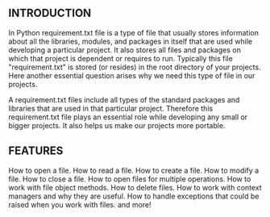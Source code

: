 ## INTRODUCTION
In Python requirement.txt file is a type of file that usually stores information about all the libraries, modules, and packages in itself that are used while developing a particular project. It also stores all files and packages on which that project is dependent or requires to run. Typically this file "requirement.txt" is stored (or resides) in the root directory of your projects. Here another essential question arises why we need this type of file in our projects.  

A requirement.txt files include all types of the standard packages and libraries that are used in that particular project. Therefore this requirement.txt file plays an essential role while developing any small or bigger projects. It also helps us make our projects more portable.

## FEATURES
How to open a file.
How to read a file.
How to create a file.
How to modify a file.
How to close a file.
How to open files for multiple operations.
How to work with file object methods.
How to delete files.
How to work with context managers and why they are useful.
How to handle exceptions that could be raised when you work with files.
and more!